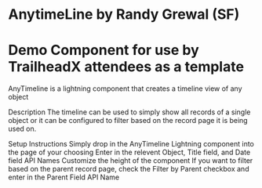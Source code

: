 # AnytimeLine by Randy Grewal (SF)
# Demo Component for use by TrailheadX attendees as a template


AnyTimeline is a lightning component that creates a timeline view of any object

Description
The timeline can be used to simply show all records of a single object or it can be configured to filter based on the record page it is being used on.

Setup Instructions
Simply drop in the AnyTimeline Lightning component into the page of your choosing
Enter in the relevent Object, Title field, and Date field API Names
Customize the height of the component
If you want to filter based on the parent record page, check the Filter by Parent checkbox and enter in the Parent Field API Name
